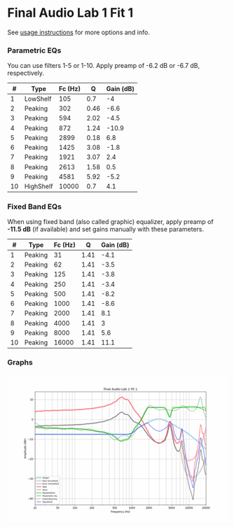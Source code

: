 # Final Audio Lab 1 Fit 1
See [usage instructions](https://github.com/jaakkopasanen/AutoEq#usage) for more options and info.

### Parametric EQs
You can use filters 1-5 or 1-10. Apply preamp of -6.2 dB or -6.7 dB, respectively.

|   # | Type      |   Fc (Hz) |    Q |   Gain (dB) |
|-----|-----------|-----------|------|-------------|
|   1 | LowShelf  |       105 | 0.7  |        -4   |
|   2 | Peaking   |       302 | 0.46 |        -6.6 |
|   3 | Peaking   |       594 | 2.02 |        -4.5 |
|   4 | Peaking   |       872 | 1.24 |       -10.9 |
|   5 | Peaking   |      2899 | 0.18 |         6.8 |
|   6 | Peaking   |      1425 | 3.08 |        -1.8 |
|   7 | Peaking   |      1921 | 3.07 |         2.4 |
|   8 | Peaking   |      2613 | 1.58 |         0.5 |
|   9 | Peaking   |      4581 | 5.92 |        -5.2 |
|  10 | HighShelf |     10000 | 0.7  |         4.1 |

### Fixed Band EQs
When using fixed band (also called graphic) equalizer, apply preamp of **-11.5 dB** (if available) and set gains manually with these parameters.

|   # | Type    |   Fc (Hz) |    Q |   Gain (dB) |
|-----|---------|-----------|------|-------------|
|   1 | Peaking |        31 | 1.41 |        -4.1 |
|   2 | Peaking |        62 | 1.41 |        -3.5 |
|   3 | Peaking |       125 | 1.41 |        -3.8 |
|   4 | Peaking |       250 | 1.41 |        -3.4 |
|   5 | Peaking |       500 | 1.41 |        -8.2 |
|   6 | Peaking |      1000 | 1.41 |        -8.6 |
|   7 | Peaking |      2000 | 1.41 |         8.1 |
|   8 | Peaking |      4000 | 1.41 |         3   |
|   9 | Peaking |      8000 | 1.41 |         5.6 |
|  10 | Peaking |     16000 | 1.41 |        11.1 |

### Graphs
![](./Final%20Audio%20Lab%201%20Fit%201.png)
